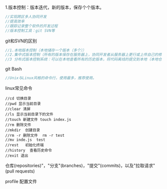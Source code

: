 1.版本控制：版本迭代，新的版本，保存个个版本。

~~~~java
//实现跨区多人协同开发
//提高效率
//跟踪记录整个软件的开发过程
//版本控制工具：git SVN等
~~~~

git和SVN的区别

~~~java
//1.本地版本控制（本地储存一个版本（多个））
//2.集中式版本控制（所有的版本保存在服务器上，协同开发者从服务器上更行或上传自己的修改） 多个人提交代码发生冲突，权衡留那个 本地无历史版本
//3 分布式版本控制系统：可以在本地查看所有的历史版本，将代码离线的提交到本地（本地仓库）
~~~

git Bash

~~~java
//Unix与Linux风格的命令行，使用最多，推荐使用。
~~~

linux常见命令
~~~
//cd 切换目录
//pwd 显示当前目录
//clear 清屏
//ls 显示当前目录下的文件
//touch 新建文件 touch index.js
//rm 删除文件
//mkdir  创建目录
//rm -r 删除文件  rm -r test
//mv inde.js  test
//rest   初始化终端
//history  查看历史命令
//exit 退出
~~~



仓库(repositories)"，"分支"(branches)，"提交"(commits)，以及"拉取请求"(pull requests)

profile  配置文件







